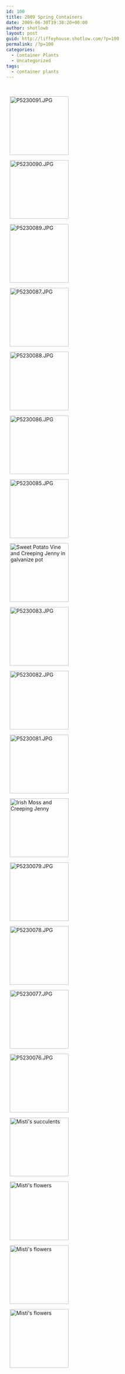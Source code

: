 ```yaml
---
id: 100
title: 2009 Spring Containers
date: 2009-06-30T19:38:20+00:00
author: shotlowb
layout: post
guid: http://liffeyhouse.shotlow.com/?p=100
permalink: /?p=100
categories:
  - Container Plants
  - Uncategorized
tags:
  - container plants
---
```

&nbsp;

<div class="pie-gallery alignGalleryLeft">
  <div class="pie-item" style="margin: 10px 10px 10px 10px;">
    <p class="pie-img-wrapper">
      <a rel="lightbox[2011-3-2-19-39-7]" href="http://lh3.ggpht.com/_UnHIABd3xdI/TZu0sDW3MpI/AAAAAAAAATs/fcavFDzrrl4/P5230091.JPG?imgmax=640"><img class="pie-img" src="http://lh3.ggpht.com/_UnHIABd3xdI/TZu0sDW3MpI/AAAAAAAAATs/fcavFDzrrl4/s160-c/P5230091.JPG" alt="P5230091.JPG" width="160" height="160" /></a>
    </p>
  </div>
  
  <div class="pie-item" style="margin: 10px 10px 10px 10px;">
    <p class="pie-img-wrapper">
      <a rel="lightbox[2011-3-2-19-39-7]" href="http://lh3.ggpht.com/_UnHIABd3xdI/TZu0rt1NZOI/AAAAAAAAATo/XUm2WjXFqUM/P5230090.JPG?imgmax=640"><img class="pie-img" src="http://lh3.ggpht.com/_UnHIABd3xdI/TZu0rt1NZOI/AAAAAAAAATo/XUm2WjXFqUM/s160-c/P5230090.JPG" alt="P5230090.JPG" width="160" height="160" /></a>
    </p>
  </div>
  
  <div class="pie-item" style="margin: 10px 10px 10px 10px;">
    <p class="pie-img-wrapper">
      <a rel="lightbox[2011-3-2-19-39-7]" href="http://lh6.ggpht.com/_UnHIABd3xdI/TZu0o9zze5I/AAAAAAAAATk/-IAXjoW_4-I/P5230089.JPG?imgmax=640"><img class="pie-img" src="http://lh6.ggpht.com/_UnHIABd3xdI/TZu0o9zze5I/AAAAAAAAATk/-IAXjoW_4-I/s160-c/P5230089.JPG" alt="P5230089.JPG" width="160" height="160" /></a>
    </p>
  </div>
  
  <div class="pie-item" style="margin: 10px 10px 10px 10px;">
    <p class="pie-img-wrapper">
      <a rel="lightbox[2011-3-2-19-39-7]" href="http://lh4.ggpht.com/_UnHIABd3xdI/TZu0oyjtIcI/AAAAAAAAATg/93gWfBGzONY/P5230087.JPG?imgmax=640"><img class="pie-img" src="http://lh4.ggpht.com/_UnHIABd3xdI/TZu0oyjtIcI/AAAAAAAAATg/93gWfBGzONY/s160-c/P5230087.JPG" alt="P5230087.JPG" width="160" height="160" /></a>
    </p>
  </div>
  
  <div class="pie-item" style="margin: 10px 10px 10px 10px;">
    <p class="pie-img-wrapper">
      <a rel="lightbox[2011-3-2-19-39-7]" href="http://lh6.ggpht.com/_UnHIABd3xdI/TZu0om3geJI/AAAAAAAAATc/4OMGmeKH6U4/P5230088.JPG?imgmax=640"><img class="pie-img" src="http://lh6.ggpht.com/_UnHIABd3xdI/TZu0om3geJI/AAAAAAAAATc/4OMGmeKH6U4/s160-c/P5230088.JPG" alt="P5230088.JPG" width="160" height="160" /></a>
    </p>
  </div>
  
  <div class="pie-item" style="margin: 10px 10px 10px 10px;">
    <p class="pie-img-wrapper">
      <a rel="lightbox[2011-3-2-19-39-7]" href="http://lh3.ggpht.com/_UnHIABd3xdI/TZu0lg-14RI/AAAAAAAAATU/ggItPYVG-xY/P5230086.JPG?imgmax=640"><img class="pie-img" src="http://lh3.ggpht.com/_UnHIABd3xdI/TZu0lg-14RI/AAAAAAAAATU/ggItPYVG-xY/s160-c/P5230086.JPG" alt="P5230086.JPG" width="160" height="160" /></a>
    </p>
  </div>
  
  <div class="pie-item" style="margin: 10px 10px 10px 10px;">
    <p class="pie-img-wrapper">
      <a rel="lightbox[2011-3-2-19-39-7]" href="http://lh4.ggpht.com/_UnHIABd3xdI/TZu0lJwkuII/AAAAAAAAATQ/FhEuKuezt84/P5230085.JPG?imgmax=640"><img class="pie-img" src="http://lh4.ggpht.com/_UnHIABd3xdI/TZu0lJwkuII/AAAAAAAAATQ/FhEuKuezt84/s160-c/P5230085.JPG" alt="P5230085.JPG" width="160" height="160" /></a>
    </p>
  </div>
  
  <div class="pie-item" style="margin: 10px 10px 10px 10px;">
    <p class="pie-img-wrapper">
      <a title="Sweet Potato Vine and Creeping Jenny in galvanize pot" rel="lightbox[2011-3-2-19-39-7]" href="http://lh5.ggpht.com/_UnHIABd3xdI/TZu0jzUOEZI/AAAAAAAAATM/fvs-FP_nyMU/P5230084.JPG?imgmax=640"><img class="pie-img" src="http://lh5.ggpht.com/_UnHIABd3xdI/TZu0jzUOEZI/AAAAAAAAATM/fvs-FP_nyMU/s160-c/P5230084.JPG" alt="Sweet Potato Vine and Creeping Jenny in galvanize pot" width="160" height="160" /></a>
    </p>
  </div>
  
  <div class="pie-item" style="margin: 10px 10px 10px 10px;">
    <p class="pie-img-wrapper">
      <a rel="lightbox[2011-3-2-19-39-7]" href="http://lh5.ggpht.com/_UnHIABd3xdI/TZu0g_WiTpI/AAAAAAAAATI/JRInMG-6keQ/P5230083.JPG?imgmax=640"><img class="pie-img" src="http://lh5.ggpht.com/_UnHIABd3xdI/TZu0g_WiTpI/AAAAAAAAATI/JRInMG-6keQ/s160-c/P5230083.JPG" alt="P5230083.JPG" width="160" height="160" /></a>
    </p>
  </div>
  
  <div class="pie-item" style="margin: 10px 10px 10px 10px;">
    <p class="pie-img-wrapper">
      <a rel="lightbox[2011-3-2-19-39-7]" href="http://lh3.ggpht.com/_UnHIABd3xdI/TZu0gRxyuTI/AAAAAAAAATA/Y7wAgKyFRPc/P5230082.JPG?imgmax=640"><img class="pie-img" src="http://lh3.ggpht.com/_UnHIABd3xdI/TZu0gRxyuTI/AAAAAAAAATA/Y7wAgKyFRPc/s160-c/P5230082.JPG" alt="P5230082.JPG" width="160" height="160" /></a>
    </p>
  </div>
  
  <div class="pie-item" style="margin: 10px 10px 10px 10px;">
    <p class="pie-img-wrapper">
      <a rel="lightbox[2011-3-2-19-39-7]" href="http://lh3.ggpht.com/_UnHIABd3xdI/TZu0ga4m7MI/AAAAAAAAAS8/V-ctQWq5A-k/P5230081.JPG?imgmax=640"><img class="pie-img" src="http://lh3.ggpht.com/_UnHIABd3xdI/TZu0ga4m7MI/AAAAAAAAAS8/V-ctQWq5A-k/s160-c/P5230081.JPG" alt="P5230081.JPG" width="160" height="160" /></a>
    </p>
  </div>
  
  <div class="pie-item" style="margin: 10px 10px 10px 10px;">
    <p class="pie-img-wrapper">
      <a title="Irish Moss and Creeping Jenny" rel="lightbox[2011-3-2-19-39-7]" href="http://lh5.ggpht.com/_UnHIABd3xdI/TZu0dZxMktI/AAAAAAAAAS4/vjVtasgDfw0/P5230080.JPG?imgmax=640"><img class="pie-img" src="http://lh5.ggpht.com/_UnHIABd3xdI/TZu0dZxMktI/AAAAAAAAAS4/vjVtasgDfw0/s160-c/P5230080.JPG" alt="Irish Moss and Creeping Jenny" width="160" height="160" /></a>
    </p>
  </div>
  
  <div class="pie-item" style="margin: 10px 10px 10px 10px;">
    <p class="pie-img-wrapper">
      <a rel="lightbox[2011-3-2-19-39-7]" href="http://lh5.ggpht.com/_UnHIABd3xdI/TZu0c0ymBsI/AAAAAAAAAS0/1PnIKbSvc2M/P5230079.JPG?imgmax=640"><img class="pie-img" src="http://lh5.ggpht.com/_UnHIABd3xdI/TZu0c0ymBsI/AAAAAAAAAS0/1PnIKbSvc2M/s160-c/P5230079.JPG" alt="P5230079.JPG" width="160" height="160" /></a>
    </p>
  </div>
  
  <div class="pie-item" style="margin: 10px 10px 10px 10px;">
    <p class="pie-img-wrapper">
      <a rel="lightbox[2011-3-2-19-39-7]" href="http://lh6.ggpht.com/_UnHIABd3xdI/TZu0cgDcdRI/AAAAAAAAASw/aRrBGLIHAng/P5230078.JPG?imgmax=640"><img class="pie-img" src="http://lh6.ggpht.com/_UnHIABd3xdI/TZu0cgDcdRI/AAAAAAAAASw/aRrBGLIHAng/s160-c/P5230078.JPG" alt="P5230078.JPG" width="160" height="160" /></a>
    </p>
  </div>
  
  <div class="pie-item" style="margin: 10px 10px 10px 10px;">
    <p class="pie-img-wrapper">
      <a rel="lightbox[2011-3-2-19-39-7]" href="http://lh4.ggpht.com/_UnHIABd3xdI/TZu0ZvMadLI/AAAAAAAAASs/xurHJkP1eso/P5230077.JPG?imgmax=640"><img class="pie-img" src="http://lh4.ggpht.com/_UnHIABd3xdI/TZu0ZvMadLI/AAAAAAAAASs/xurHJkP1eso/s160-c/P5230077.JPG" alt="P5230077.JPG" width="160" height="160" /></a>
    </p>
  </div>
  
  <div class="pie-item" style="margin: 10px 10px 10px 10px;">
    <p class="pie-img-wrapper">
      <a rel="lightbox[2011-3-2-19-39-7]" href="http://lh5.ggpht.com/_UnHIABd3xdI/TZu0Zf_oISI/AAAAAAAAASo/r3Wr2Kvbcm0/P5230076.JPG?imgmax=640"><img class="pie-img" src="http://lh5.ggpht.com/_UnHIABd3xdI/TZu0Zf_oISI/AAAAAAAAASo/r3Wr2Kvbcm0/s160-c/P5230076.JPG" alt="P5230076.JPG" width="160" height="160" /></a>
    </p>
  </div>
  
  <div class="pie-item" style="margin: 10px 10px 10px 10px;">
    <p class="pie-img-wrapper">
      <a title="Misti's succulents" rel="lightbox[2011-3-2-19-39-7]" href="http://lh4.ggpht.com/_UnHIABd3xdI/TZu0ZMucifI/AAAAAAAAASk/AW97MNjk5z4/P3230091.JPG?imgmax=640"><img class="pie-img" src="http://lh4.ggpht.com/_UnHIABd3xdI/TZu0ZMucifI/AAAAAAAAASk/AW97MNjk5z4/s160-c/P3230091.JPG" alt="Misti's succulents" width="160" height="160" /></a>
    </p>
  </div>
  
  <div class="pie-item" style="margin: 10px 10px 10px 10px;">
    <p class="pie-img-wrapper">
      <a title="Misti's flowers" rel="lightbox[2011-3-2-19-39-7]" href="http://lh5.ggpht.com/_UnHIABd3xdI/TZu0WK4tvqI/AAAAAAAAASg/po6lJOV_ViQ/P3230089.JPG?imgmax=640"><img class="pie-img" src="http://lh5.ggpht.com/_UnHIABd3xdI/TZu0WK4tvqI/AAAAAAAAASg/po6lJOV_ViQ/s160-c/P3230089.JPG" alt="Misti's flowers" width="160" height="160" /></a>
    </p>
  </div>
  
  <div class="pie-item" style="margin: 10px 10px 10px 10px;">
    <p class="pie-img-wrapper">
      <a title="Misti's flowers" rel="lightbox[2011-3-2-19-39-7]" href="http://lh3.ggpht.com/_UnHIABd3xdI/TZu0VsodGeI/AAAAAAAAASc/DxbcOeLySUg/P3230088.JPG?imgmax=640"><img class="pie-img" src="http://lh3.ggpht.com/_UnHIABd3xdI/TZu0VsodGeI/AAAAAAAAASc/DxbcOeLySUg/s160-c/P3230088.JPG" alt="Misti's flowers" width="160" height="160" /></a>
    </p>
  </div>
  
  <div class="pie-item" style="margin: 10px 10px 10px 10px;">
    <p class="pie-img-wrapper">
      <a title="Misti's flowers" rel="lightbox[2011-3-2-19-39-7]" href="http://lh5.ggpht.com/_UnHIABd3xdI/TZu0Vdpo7CI/AAAAAAAAASU/tHr_O8cb50s/P3230090.JPG?imgmax=640"><img class="pie-img" src="http://lh5.ggpht.com/_UnHIABd3xdI/TZu0Vdpo7CI/AAAAAAAAASU/tHr_O8cb50s/s160-c/P3230090.JPG" alt="Misti's flowers" width="160" height="160" /></a>
    </p>
  </div>
</div>

&nbsp;